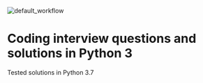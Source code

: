 ![default_workflow](https://github.com/seahrh/coding-interview/workflows/default_workflow/badge.svg?branch=master)

Coding interview questions and solutions in Python 3
=====================================================

Tested solutions in Python 3.7
